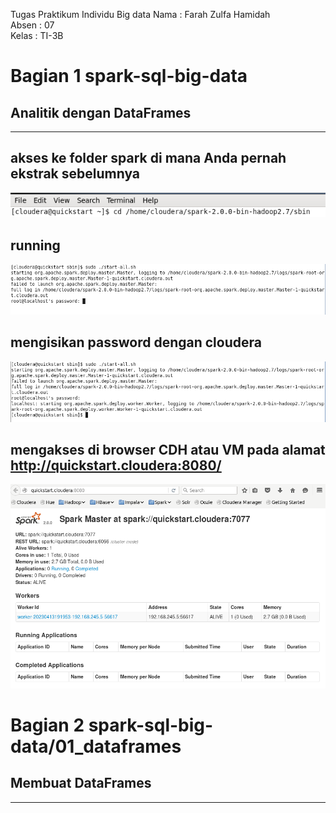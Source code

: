 Tugas Praktikum Individu Big data
Nama  : Farah Zulfa Hamidah</br>
Absen : 07</br>
Kelas : TI-3B</br>

# Bagian 1 spark-sql-big-data
## Analitik dengan DataFrames
----------------------------------------------------

## akses ke folder spark di mana Anda pernah ekstrak sebelumnya
![Screenshot](00_images/img1.png) </br>

## running
![Screenshot](00_images/img2.png) </br>

## mengisikan password dengan cloudera
![Screenshot](00_images/img3.png) </br>

## mengakses di browser CDH atau VM pada alamat http://quickstart.cloudera:8080/
![Screenshot](00_images/img4.png) </br>

# Bagian 2 spark-sql-big-data/01_dataframes
## Membuat DataFrames
----------------------------------------------------

